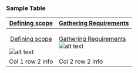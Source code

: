 ### Sample Table


| [Defining scope](https://www.google.com/) | [Gathering Requirements](https://www.google.com/) |
| ----------------------------------------- | ------------------------------------------------- |
|<p style="text-align: center">[Defining scope](https://www.google.com/)</p>![alt text][img 1]                         | [Gathering Requirements](https://www.google.com/)<br>![alt text][img 2]                                |
| Col 1 row 2 info                          | Col 2 row 2 info                                  |


[img 1]: https://static.thenounproject.com/png/2349396-200.png "Logo Title Text 2"
[img 2]: https://static.thenounproject.com/png/2349392-200.png "Logo Title Text 2"

